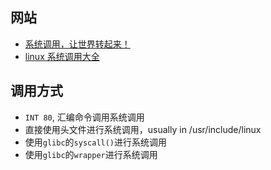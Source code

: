 
## 网站

- [系统调用，让世界转起来！](https://zhuanlan.zhihu.com/p/36725483)
- [linux 系统调用大全](https://github.com/torvalds/linux/blob/v3.17/arch/x86/syscalls/syscall_64.tbl)


## 调用方式

- `INT 80`, 汇编命令调用系统调用
- 直接使用头文件进行系统调用，usually in /usr/include/linux
- 使用`glibc`的`syscall()`进行系统调用
- 使用`glibc`的`wrapper`进行系统调用

